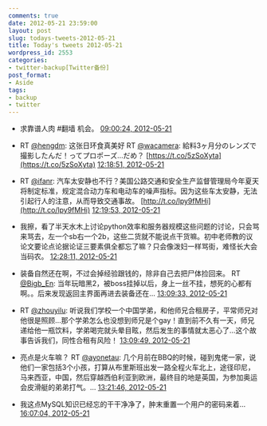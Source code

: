 ```yaml
---
comments: true
date: 2012-05-21 23:59:00
layout: post
slug: todays-tweets-2012-05-21
title: Today's tweets 2012-05-21
wordpress_id: 2553
categories:
- twitter-backup[Twitter备份]
post_format:
- Aside
tags:
- backup
- twitter
---
```





  * 求靠谱人肉 #翻墙 机会。 [09:00:24, 2012-05-21](http://twitter.com/gfrog/statuses/204376059188224000)





  * RT [@hengdm](http://twitter.com/hengdm): 这张日环食真美好 RT [@wacamera](http://twitter.com/wacamera): 給料3ヶ月分のレンズで撮影したんだ！ってプロポーズ…だめ？ [https://t.co/5zSoXyta](https://t.co/5zSoXyta) [12:18:51, 2012-05-21](http://twitter.com/gfrog/statuses/204426002053595137)





  * RT [@ifanr](http://twitter.com/ifanr): 汽车太安静也不行？美国公路交通和安全生产监督管理局今年夏天将制定标准，规定混合动力车和电动车的噪声指标。因为这些车太安静，无法引起行人的注意，从而导致交通事故。 [http://t.co/lpy9fMHi](http://t.co/lpy9fMHi) [12:19:53, 2012-05-21](http://twitter.com/gfrog/statuses/204426260728909825)





  * 我擦，看了半天水木上讨论python效率和服务器规模这些问题的讨论，只会骂来骂去，左一个sb右一个2b，这些二货就不能说点干货嘛。初中老师教的议论文要论点论据论证三要素俱全都忘了嘛？只会像泼妇一样骂街，难怪长大会当码农。 [12:28:11, 2012-05-21](http://twitter.com/gfrog/statuses/204428348993175552)





  * 装备自然还在啊，不过会掉经验跟钱的，除非自己去把尸体捡回来。 RT [@Bigb_En](http://twitter.com/Bigb_En): 当年玩暗黑2，被boss挂掉以后，身上一丝不挂，想死的心都有啊。。后来发现返回主界面再进去装备还在… [13:09:33, 2012-05-21](http://twitter.com/gfrog/statuses/204438761810038784)





  * RT [@zhouyilu](http://twitter.com/zhouyilu): 听说我们学校一个中国学弟，和他师兄合租房子，平常师兄对他很是照顾…那个学弟怎么也没想到师兄是个gay！直到前不久有一天，师兄递给他一瓶饮料，学弟喝完就头晕目眩，然后发生的事情就太恶心了…这个故事告诉我们，同性合租有风险！ [13:09:49, 2012-05-21](http://twitter.com/gfrog/statuses/204438828956651520)





  * 亮点是火车嘛？ RT [@ayonetau](http://twitter.com/ayonetau): 几个月前在BBQ的时候，碰到鬼佬一家，说他们一家包括3个小孩，打算从布里斯班出发一路全程火车北上，途径印尼，马来西亚，中国，然后穿越西伯利亚到欧洲，最终目的地是英国，为参加奥运会皮滑艇的弟弟打气。… [13:21:46, 2012-05-21](http://twitter.com/gfrog/statuses/204441834628464641)





  * 我这点MySQL知识已经忘的干干净净了，肿末重置一个用户的密码来着… [16:07:04, 2012-05-21](http://twitter.com/gfrog/statuses/204483432733093888)





